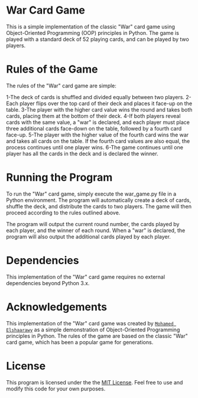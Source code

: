 # War Card Game
This is a simple implementation of the classic "War" card game using Object-Oriented Programming (OOP) principles in Python. The game is played with a standard deck of 52 playing cards, and can be played by two players.

# Rules of the Game
The rules of the "War" card game are simple:

 1-The deck of cards is shuffled and divided equally between two players.
 2-Each player flips over the top card of their deck and places it face-up on the table.
 3-The player with the higher card value wins the round and takes both cards, placing them at the bottom of their deck.
 4-If both players reveal cards with the same value, a "war" is declared, and each player must place three additional cards face-down on the table, followed by a fourth card face-up.
 5-The player with the higher value of the fourth card wins the war and takes all cards on the table. If the fourth card values are also equal, the process continues until one player wins.
 6-The game continues until one player has all the cards in the deck and is declared the winner.
# Running the Program
To run the "War" card game, simply execute the war_game.py file in a Python environment. The program will automatically create a deck of cards, shuffle the deck, and distribute the cards to two players. The game will then proceed according to the rules outlined above.

The program will output the current round number, the cards played by each player, and the winner of each round. When a "war" is declared, the program will also output the additional cards played by each player.

# Dependencies
This implementation of the "War" card game requires no external dependencies beyond Python 3.x.

# Acknowledgements
This implementation of the "War" card game was created by [`Mohamed Elshaarawy`](https://github.com/m-elshaarawy) as a simple demonstration of Object-Oriented Programming principles in Python. The rules of the game are based on the classic "War" card game, which has been a popular game for generations.

# License
This program is licensed under the the [MIT License](https://opensource.org/licenses/MIT). Feel free to use and modify this code for your own purposes.